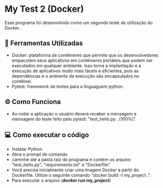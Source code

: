 # My Test 2 (Docker)

Esse programa foi desenvolvido como um segundo teste de utilização do Docker.


## 🔧 Ferramentas Utilizadas

-   Docker:  plataforma de contêineres que permite que os desenvolvedores empacotem seus aplicativos em contêineres portáteis que podem ser executados em qualquer ambiente. Isso torna a implantação e a execução de aplicativos muito mais fáceis e eficientes, pois as dependências e o ambiente de execução são encapsulados no contêiner.
-   Pytest:  framework de testes para a linguaguem python.
## ⚙️ Como Funciona

-   Ao rodar a aplicação o usuário deverá receber a mensagem a mensagem do teste feito pelo pytest: "test_hello.py .     [100%]".

## 💻 Como executar o código

- Instalar Python 
- Abra o prompt de comando
- caminhe até a pasta raiz do programa e contém os arquivo "test_hello.py", "requirements.txt" e "Dockerfile".
- Você precisa inicialmente criar uma imagem Docker a partir do Dockerfile. Utilize o seguinte comando "docker build -t my_project .".
- Para executar o arquivo  (**docker run my_project**)

